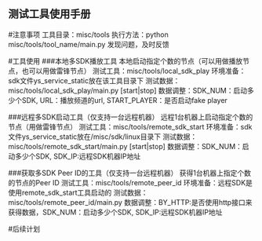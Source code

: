 **测试工具使用手册**
---------------------------------------
#注意事项
    工具目录：misc/tools
    执行方法：python misc/tools/tool_name/main.py
    发现问题，及时反馈

#工具使用
###本地多SDK播放工具
    本地启动指定个数的节点（可以用做播放节点，也可以用做雷锋节点）
    测试工具：misc/tools/local_sdk_play
    环境准备：sdk文件ys_service_static放在该工具目录下
    测试数据：misc/tools/local_sdk_play/main.py [start|stop]
    数据调整：SDK_NUM：启动多少个SDK, URL：播放频道的url, START_PLAYER：是否启动fake player

###远程多SDK启动工具（仅支持一台远程机器）
    远程1台机器上启动指定个数的节点（用做雷锋节点）
    测试工具：misc/tools/remote_sdk_start
    环境准备：sdk文件ys_service_static放在/misc/sdk/linux目录下
    测试数据：misc/tools/remote_sdk_start/main.py [start|stop]
    数据调整：SDK_NUM：启动多少个SDK, SDK_IP:远程SDK机器IP地址
    
###获取多SDK Peer ID的工具（仅支持一台远程机器）
    获得1台机器上指定个数的节点的Peer ID
    测试工具：misc/tools/remote_peer_id
    环境准备：远程SDK是使用remote_sdk_start工具启动的
    测试数据：misc/tools/remote_peer_id/main.py
    数据调整：BY_HTTP:是否使用http接口来获得数据，SDK_NUM：启动多少个SDK, SDK_IP:远程SDK机器IP地址




#后续计划

